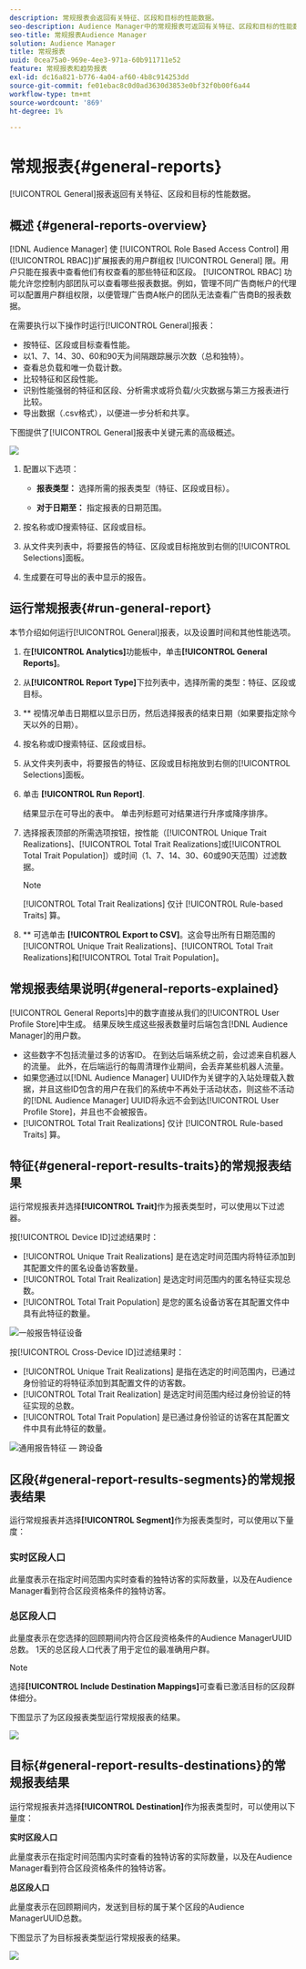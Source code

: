 ```yaml
---
description: 常规报表会返回有关特征、区段和目标的性能数据。
seo-description: Audience Manager中的常规报表可返回有关特征、区段和目标的性能数据。
seo-title: 常规报表Audience Manager
solution: Audience Manager
title: 常规报表
uuid: 0cea75a0-969e-4ee3-971a-60b911711e52
feature: 常规报表和趋势报表
exl-id: dc16a821-b776-4a04-af60-4b8c914253dd
source-git-commit: fe01ebac8c0d0ad3630d3853e0bf32f0b00f6a44
workflow-type: tm+mt
source-wordcount: '869'
ht-degree: 1%

---
```


# 常规报表{#general-reports}

[!UICONTROL General]报表返回有关特征、区段和目标的性能数据。

## 概述 {#general-reports-overview}

<!-- 

c_general_reports.xml

 -->

[!DNL Audience Manager] 使 [!UICONTROL Role Based Access Control] 用([!UICONTROL RBAC])扩展报表的用户群组权 [!UICONTROL General] 限。用户只能在报表中查看他们有权查看的那些特征和区段。 [!UICONTROL RBAC] 功能允许您控制内部团队可以查看哪些报表数据。例如，管理不同广告商帐户的代理可以配置用户群组权限，以便管理广告商A帐户的团队无法查看广告商B的报表数据。

在需要执行以下操作时运行[!UICONTROL General]报表：

* 按特征、区段或目标查看性能。
* 以1、7、14、30、60和90天为间隔跟踪展示次数（总和独特）。
* 查看总负载和唯一负载计数。
* 比较特征和区段性能。
* 识别性能强弱的特征和区段、分析需求或将负载/火灾数据与第三方报表进行比较。
* 导出数据（.csv格式），以便进一步分析和共享。

下图提供了[!UICONTROL General]报表中关键元素的高级概述。

![](assets/general_reports.png)

1. 配置以下选项：

   * **报表类型：** 选择所需的报表类型（特征、区段或目标）。

   * **对于日期至：** 指定报表的日期范围。

2. 按名称或ID搜索特征、区段或目标。
3. 从文件夹列表中，将要报告的特征、区段或目标拖放到右侧的[!UICONTROL Selections]面板。
4. 生成要在可导出的表中显示的报告。

## 运行常规报表{#run-general-report}

本节介绍如何运行[!UICONTROL General]报表，以及设置时间和其他性能选项。

<!-- 

t_run_general_report.xml

 -->

1. 在&#x200B;**[!UICONTROL Analytics]**&#x200B;功能板中，单击&#x200B;**[!UICONTROL General Reports]**。
1. 从&#x200B;**[!UICONTROL Report Type]**&#x200B;下拉列表中，选择所需的类型：特征、区段或目标。
1. ** 视情况单击日期框以显示日历，然后选择报表的结束日期（如果要指定除今天以外的日期）。
1. 按名称或ID搜索特征、区段或目标。
1. 从文件夹列表中，将要报告的特征、区段或目标拖放到右侧的[!UICONTROL Selections]面板。
1. 单击 **[!UICONTROL Run Report]**.

   结果显示在可导出的表中。 单击列标题可对结果进行升序或降序排序。
1. 选择报表顶部的所需选项按钮，按性能（[!UICONTROL Unique Trait Realizations]、[!UICONTROL Total Trait Realizations]或[!UICONTROL Total Trait Population]）或时间（1、7、14、30、60或90天范围）过滤数据。

   >[!NOTE]
   >
   >[!UICONTROL Total Trait Realizations] 仅计 [!UICONTROL Rule-based Traits] 算。

1. ** 可选单击 **[!UICONTROL Export to CSV]**。这会导出所有日期范围的[!UICONTROL Unique Trait Realizations]、[!UICONTROL Total Trait Realizations]和[!UICONTROL Total Trait Population]。

## 常规报表结果说明{#general-reports-explained}

[!UICONTROL General Reports]中的数字直接从我们的[!UICONTROL User Profile Store]中生成。 结果反映生成这些报表数量时后端包含[!DNL Audience Manager]的用户数。

* 这些数字不包括流量过多的访客ID。 在到达后端系统之前，会过滤来自机器人的流量。 此外，在后端运行的每周清理作业期间，会丢弃某些机器人流量。
* 如果您通过以[!DNL Audience Manager] UUID作为关键字的入站处理载入数据，并且这些ID包含的用户在我们的系统中不再处于活动状态，则这些不活动的[!DNL Audience Manager] UUID将永远不会到达[!UICONTROL User Profile Store]，并且也不会被报告。
* [!UICONTROL Total Trait Realizations] 仅计 [!UICONTROL Rule-based Traits] 算。

## 特征{#general-report-results-traits}的常规报表结果

运行常规报表并选择&#x200B;**[!UICONTROL Trait]**&#x200B;作为报表类型时，可以使用以下过滤器。

按[!UICONTROL Device ID]过滤结果时：

* [!UICONTROL Unique Trait Realizations] 是在选定时间范围内将特征添加到其配置文件的匿名设备访客数量。
* [!UICONTROL Total Trait Realization] 是选定时间范围内的匿名特征实现总数。
* [!UICONTROL Total Trait Population] 是您的匿名设备访客在其配置文件中具有此特征的数量。

![一般报告特征设备](assets/general-report-traits-deviceid.png)

按[!UICONTROL Cross-Device ID]过滤结果时：

* [!UICONTROL Unique Trait Realizations] 是指在选定的时间范围内，已通过身份验证的将特征添加到其配置文件的访客数。
* [!UICONTROL Total Trait Realization] 是选定时间范围内经过身份验证的特征实现的总数。
* [!UICONTROL Total Trait Population] 是已通过身份验证的访客在其配置文件中具有此特征的数量。

![通用报告特征 — 跨设备](assets/general-report-traits-cross-device.png)

<!-- 
### Unique Trait Realizations

This metric represents the unique number of [Audience Manager Unique User IDs (UUID)](../reference/ids-in-aam.md) that qualified for the trait in your selected time range. For example, if a user visited your homepage three times on 10/1, you would see one Unique Trait Realization.

### Total Trait Realizations

This metric represents the total amount of trait fires for the trait in your selected time range. For example, if a user visited your homepage, then navigated to your tech news and your sports news sections, they would appear in the General Report as three total trait realizations, and one unique trait realization.

### Total Trait Population

This metric represents the total amount of Audience Manager UUIDs that are currently qualified for the trait. Use this number to understand the total amount of users you could use for segmentation and targeting. Typically, users remain part of a trait for [120 days](../features/traits/create-onboarded-rule-based-traits.md#set-expiration-interval). For example, a user visiting your homepage three times today and never returning afterwards, would remain as a user in this population every day until 120 days from now. At the 120 day mark, they would be removed from the population. Read our [Trait and Segment Qualification Reference](../features/traits/trait-and-segment-qualification-reference.md) for more examples on the difference between Unique Trait Realizations and Total Trait Population.

The illustration below shows the results of running a general report for the Trait report type. -->
<!-- 
![](assets/general_reports_metrics.png) -->


## 区段{#general-report-results-segments}的常规报表结果

运行常规报表并选择&#x200B;**[!UICONTROL Segment]**&#x200B;作为报表类型时，可以使用以下量度：

### 实时区段人口

此量度表示在指定时间范围内实时查看的独特访客的实际数量，以及在Audience Manager看到符合区段资格条件的独特访客。

### 总区段人口

此量度表示在您选择的回顾期间内符合区段资格条件的Audience ManagerUUID总数。 1天的总区段人口代表了用于定位的最准确用户群。

>[!NOTE]
>
>选择&#x200B;**[!UICONTROL Include Destination Mappings]**&#x200B;可查看已激活目标的区段群体细分。

下图显示了为区段报表类型运行常规报表的结果。

![](assets/general_reports_segment_metrics.png)

## 目标{#general-report-results-destinations}的常规报表结果

运行常规报表并选择&#x200B;**[!UICONTROL Destination]**&#x200B;作为报表类型时，可以使用以下量度：

**实时区段人口**

此量度表示在指定时间范围内实时查看的独特访客的实际数量，以及在Audience Manager看到符合区段资格条件的独特访客。

**总区段人口**

此量度表示在回顾期间内，发送到目标的属于某个区段的Audience ManagerUUID总数。

下图显示了为目标报表类型运行常规报表的结果。

![](assets/general_reports_destinations.png)

